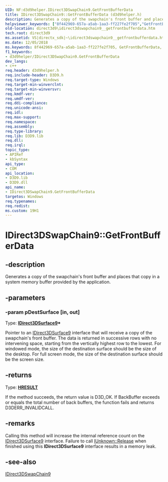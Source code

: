 ```yaml
---
UID: NF:d3d9helper.IDirect3DSwapChain9.GetFrontBufferData
title: IDirect3DSwapChain9::GetFrontBufferData (d3d9helper.h)
description: Generates a copy of the swapchain's front buffer and places that copy in a system memory buffer provided by the application.
helpviewer_keywords: ["8f442969-657a-a5ab-1aa3-ff227fe2f705","GetFrontBufferData","GetFrontBufferData method [Direct3D 9]","GetFrontBufferData method [Direct3D 9]","IDirect3DSwapChain9 interface","IDirect3DSwapChain9 interface [Direct3D 9]","GetFrontBufferData method","IDirect3DSwapChain9.GetFrontBufferData","IDirect3DSwapChain9::GetFrontBufferData","d3d9helper/IDirect3DSwapChain9::GetFrontBufferData","direct3d9.idirect3dswapchain9__getfrontbufferdata"]
old-location: direct3d9\idirect3dswapchain9__getfrontbufferdata.htm
tech.root: direct3d9
ms.assetid: VS|directx_sdk|~\idirect3dswapchain9__getfrontbufferdata.htm
ms.date: 12/05/2018
ms.keywords: 8f442969-657a-a5ab-1aa3-ff227fe2f705, GetFrontBufferData, GetFrontBufferData method [Direct3D 9], GetFrontBufferData method [Direct3D 9],IDirect3DSwapChain9 interface, IDirect3DSwapChain9 interface [Direct3D 9],GetFrontBufferData method, IDirect3DSwapChain9.GetFrontBufferData, IDirect3DSwapChain9::GetFrontBufferData, d3d9helper/IDirect3DSwapChain9::GetFrontBufferData, direct3d9.idirect3dswapchain9__getfrontbufferdata
f1_keywords:
- d3d9helper/IDirect3DSwapChain9.GetFrontBufferData
dev_langs:
- c++
req.header: d3d9helper.h
req.include-header: D3D9.h
req.target-type: Windows
req.target-min-winverclnt: 
req.target-min-winversvr: 
req.kmdf-ver: 
req.umdf-ver: 
req.ddi-compliance: 
req.unicode-ansi: 
req.idl: 
req.max-support: 
req.namespace: 
req.assembly: 
req.type-library: 
req.lib: D3D9.lib
req.dll: 
req.irql: 
topic_type:
- APIRef
- kbSyntax
api_type:
- COM
api_location:
- D3D9.lib
- D3D9.dll
api_name:
- IDirect3DSwapChain9.GetFrontBufferData
targetos: Windows
req.typenames: 
req.redist: 
ms.custom: 19H1
---
```


# IDirect3DSwapChain9::GetFrontBufferData


## -description


Generates a copy of the swapchain's front buffer and places that copy in a system memory buffer provided by the application.


## -parameters




### -param pDestSurface [in, out]

Type: <b><a href="https://docs.microsoft.com/windows/desktop/api/d3d9helper/nn-d3d9helper-idirect3dsurface9">IDirect3DSurface9</a>*</b>

Pointer to an <a href="https://docs.microsoft.com/windows/desktop/api/d3d9helper/nn-d3d9helper-idirect3dsurface9">IDirect3DSurface9</a> interface that will receive a copy of the swapchain's front buffer. The data is returned in successive rows with no intervening space, starting from the vertically highest row to the lowest.  For windowed mode, the size of the destination surface should be the size of the desktop. For full screen mode, the size of the destination surface should be the screen size. 


## -returns



Type: <b><a href="/windows/win32/com/structure-of-com-error-codes">HRESULT</a></b>

If the method succeeds, the return value is D3D_OK.
 If BackBuffer exceeds or equals the total number of back buffers, the function fails and returns D3DERR_INVALIDCALL. 




## -remarks



Calling this method will increase the internal reference count on the <a href="https://docs.microsoft.com/windows/desktop/api/d3d9helper/nn-d3d9helper-idirect3dsurface9">IDirect3DSurface9</a> interface. Failure to call <a href="https://docs.microsoft.com/windows/desktop/api/unknwn/nf-unknwn-iunknown-release">IUnknown::Release</a> when finished using this <b>IDirect3DSurface9</b> interface results in a memory leak.




## -see-also




<a href="https://docs.microsoft.com/windows/desktop/api/d3d9helper/nn-d3d9helper-idirect3dswapchain9">IDirect3DSwapChain9</a>
 

 

